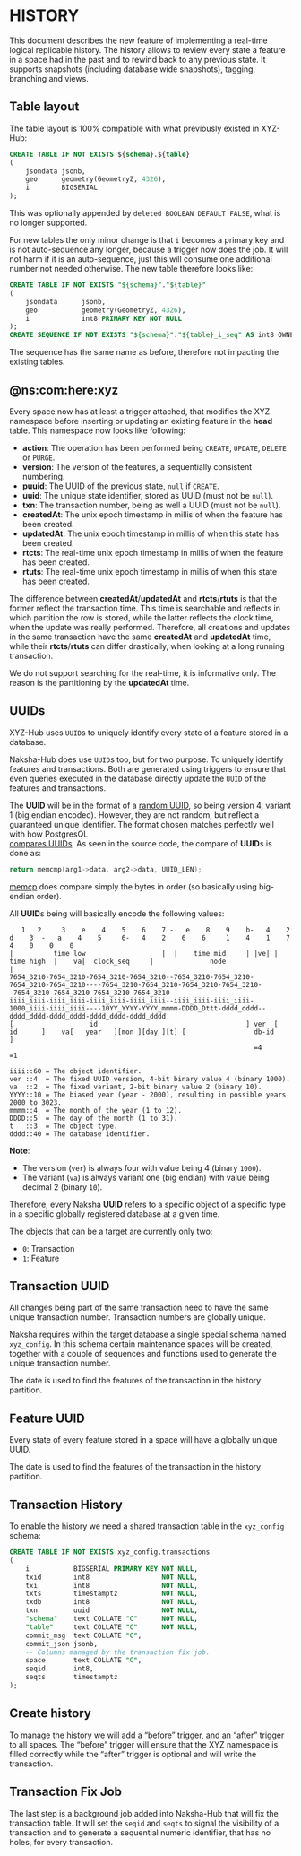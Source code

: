 # HISTORY

This document describes the new feature of implementing a real-time logical replicable history. The
history allows to review every state a feature in a space had in the past and to rewind back to any
previous state. It supports snapshots (including database wide snapshots), tagging, branching and
views.

## Table layout

The table layout is 100% compatible with what previously existed in XYZ-Hub:

```sql
CREATE TABLE IF NOT EXISTS ${schema}.${table}
(
    jsondata jsonb,
    geo      geometry(GeometryZ, 4326),
    i        BIGSERIAL
);
```

This was optionally appended by `deleted BOOLEAN DEFAULT FALSE`, what is no longer supported.

For new tables the only minor change is that `i` becomes a primary key and is not auto-sequence
any longer, because a trigger now does the job. It will not harm if it is an auto-sequence, just 
this will consume one additional number not needed otherwise. The new table therefore looks like:

```sql
CREATE TABLE IF NOT EXISTS "${schema}"."${table}"
(
    jsondata      jsonb,
    geo           geometry(GeometryZ, 4326),
    i             int8 PRIMARY KEY NOT NULL
);
CREATE SEQUENCE IF NOT EXISTS "${schema}"."${table}_i_seq" AS int8 OWNED BY "${table}".i;
```

The sequence has the same name as before, therefore not impacting the existing tables.

## @ns:com:here:xyz

Every space now has at least a trigger attached, that modifies the XYZ namespace before inserting
or updating an existing feature in the **head** table. This namespace now looks like following:

- **action**: The operation has been performed being `CREATE`, `UPDATE`, `DELETE` or `PURGE`.
- **version**: The version of the features, a sequentially consistent numbering.
- **puuid**: The UUID of the previous state, `null` if `CREATE`.
- **uuid**: The unique state identifier, stored as UUID (must not be `null`).
- **txn**: The transaction number, being as well a UUID (must not be `null`).
- **createdAt**: The unix epoch timestamp in millis of when the feature has been created.
- **updatedAt**: The unix epoch timestamp in millis of when this state has been created.
- **rtcts**: The real-time unix epoch timestamp in millis of when the feature has been created.
- **rtuts**: The real-time unix epoch timestamp in millis of when this state has been created.

The difference between **createdAt**/**updatedAt** and **rtcts**/**rtuts** is that the former 
reflect the transaction time. This time is searchable and reflects in which partition the row
is stored, while the latter reflects the clock time, when the update was really performed. 
Therefore, all creations and updates in the same transaction have the same **createdAt** and
**updatedAt** time, while their **rtcts**/**rtuts** can differ drastically, when looking at a 
long running transaction.

We do not support searching for the real-time, it is informative only. The reason is the
partitioning by the **updatedAt** time.

## UUIDs

XYZ-Hub uses `UUID`s to uniquely identify every state of a feature stored in a database.

Naksha-Hub does use `UUID`s too, but for two purpose. To uniquely identify features and 
transactions. Both are generated using triggers to ensure that even queries executed in the 
database directly update the `UUID` of the features and transactions.

The **UUID** will be in the format of a
[random UUID](https://en.wikipedia.org/wiki/Universally_unique_identifier), so being version 4,
variant 1 (big endian encoded). However, they are not random, but reflect a guaranteed unique
identifier. The format chosen matches perfectly well with how PostgresQL  
[compares UUIDs](https://doxygen.postgresql.org/uuid_8c.html#aae2aef5e86c79c563f02a5cee13d1708).
As seen in the source code, the compare of **UUID**s is done as:

```C
return memcmp(arg1->data, arg2->data, UUID_LEN);
```

[memcp](https://cplusplus.com/reference/cstring/memcmp/) does compare simply the bytes in order
(so basically using big-endian order).

All **UUID**s being will basically encode the following values:

```
   1   2     3    e    4    5    6    7 -   e    8    9    b-   4    2    d    3  -   a    4    5     6-   4    2    6    6     1    4    1    7    4    0    0    0
|          time low                   |  |    time mid     | |ve| | time high  |    va|  clock_seq     |              node                                         |
7654_3210-7654_3210-7654_3210-7654_3210--7654_3210-7654_3210-7654_3210-7654_3210----7654_3210-7654_3210-7654_3210-7654_3210--7654_3210-7654_3210-7654_3210-7654_3210
iiii_iiii-iiii_iiii-iiii_iiii-iiii_iiii--iiii_iiii-iiii_iiii-1000_iiii-iiii_iiii----10YY_YYYY-YYYY_mmmm-DDDD_Dttt-dddd_dddd--dddd_dddd-dddd_dddd-dddd_dddd-dddd_dddd
[                   id                                     ] ver  [    id      ]    va[   year   ][mon ][day ][t] [                 db-id                          ] 
                                                             =4                     =1

iiii::60 = The object identifier.
ver ::4  = The fixed UUID version, 4-bit binary value 4 (binary 1000).
va  ::2  = The fixed variant, 2-bit binary value 2 (binary 10).
YYYY::10 = The biased year (year - 2000), resulting in possible years 2000 to 3023.
mmmm::4  = The month of the year (1 to 12).
DDDD::5  = The day of the month (1 to 31).
t   ::3  = The object type. 
dddd::40 = The database identifier.
```

**Note**:
- The version (`ver`) is always four with value being 4 (binary `1000`).
- The variant (`va`) is always variant one (big endian) with value being decimal 2 (binary `10`).

Therefore, every Naksha **UUID** refers to a specific object of a specific type in a specific 
globally registered database at a given time.

The objects that can be a target are currently only two:

- `0`: Transaction
- `1`: Feature

## Transaction UUID

All changes being part of the same transaction need to have the same unique transaction number. 
Transaction numbers are globally unique.

Naksha requires within the target database a single special schema named `xyz_config`. In this 
schema certain maintenance spaces will be created, together with a couple of sequences and 
functions used to generate the unique transaction number.

The date is used to find the features of the transaction in the history partition. 

## Feature UUID

Every state of every feature stored in a space will have a globally unique UUID. 

The date is used to find the features of the transaction in the history partition.

## Transaction History

To enable the history we need a shared transaction table in the `xyz_config` schema:

```sql
CREATE TABLE IF NOT EXISTS xyz_config.transactions
(
    i           BIGSERIAL PRIMARY KEY NOT NULL,
    txid        int8                  NOT NULL,
    txi         int8                  NOT NULL,
    txts        timestamptz           NOT NULL,
    txdb        int8                  NOT NULL,
    txn         uuid                  NOT NULL,
    "schema"    text COLLATE "C"      NOT NULL,
    "table"     text COLLATE "C"      NOT NULL,
    commit_msg  text COLLATE "C",
    commit_json jsonb,
    -- Columns managed by the transaction fix job. 
    space       text COLLATE "C",
    seqid       int8,
    seqts       timestamptz
);
```

## Create history

To manage the history we will add a “before” trigger, and an “after” trigger to all spaces. The
“before” trigger will ensure that the XYZ namespace is filled correctly while the “after” trigger
is optional and will write the transaction.

## Transaction Fix Job

The last step is a background job added into Naksha-Hub that will fix the transaction table. It
will set the `seqid` and `seqts` to signal the visibility of a transaction and to generate a 
sequential numeric identifier, that has no holes, for every transaction.
